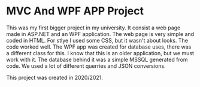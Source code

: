 # MVC And WPF APP Project
This was my first bigger project in my university.
It consist a web page made in ASP.NET and an WPF application.
The web page is very simple and coded in HTML. For stlye I used some CSS, but it wasn't about looks. The code worked well.
The WPF app was created for database uses, there was a different class for this. I know that this is an older application, but we must work with it.
The database behind it was a simple MSSQL generated from code.
We used a lot of different querries and JSON conversions.

This project was created in 2020/2021.

